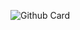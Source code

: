 ![Github Card](https://github-readme-stats.vercel.app/api?username=rioukkevin&show_icons=true&hide_border=true&icon_color=000000&title_color=000000&count_private=true&custom_title=Have%20a%20nice%20day%20and%20be%20happy)
